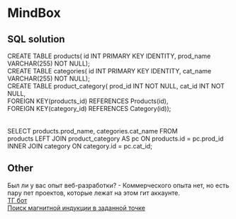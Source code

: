 # MindBox

<h2>SQL solution</h2>
CREATE TABLE products( id INT PRIMARY KEY IDENTITY, prod_name VARCHAR(255) NOT NULL);<br>
CREATE TABLE categories( id INT PRIMARY KEY IDENTITY, cat_name VARCHAR(255) NOT NULL);<br>
CREATE TABLE product_category( prod_id INT NOT NULL, cat_id INT NOT NULL,<br>
FOREIGN KEY(products_id) REFERENCES Products(id), <br>
FOREIGN KEY(category_id) REFERENCES Category(id));<br>
<br>
<br>
SELECT products.prod_name, categories.cat_name FROM<br>
products LEFT JOIN product_category AS pc ON products.id = pc.prod_id<br>
INNER JOIN category ON category.id = pc.cat_id;

<h2>Other</h2>
Был ли у вас опыт веб-разработки? - Коммерческого опыта нет, но есть пару пет проектов, которые лежат на этом гит аккаунте.<br>
<a href="https://github.com/DaniilKarpushko/TgBot-Algorithm">ТГ бот</a><br>
<a href="https://github.com/DaniilKarpushko/EarthMagnitudePhysics">Поиск магнитной индукции в заданной точке</a>
